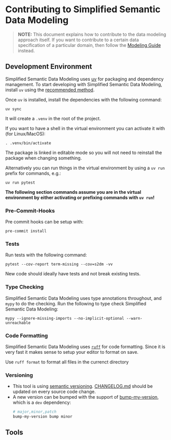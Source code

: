 # Contributing to Simplified Semantic Data Modeling
> **NOTE:** This document explains how to contribute to the data modeling approach itself.
If you want to contribute to a certain data specification of a particular domain, then follow the [Modeling Guide](MODELING_GUIDE.md) instead.


## Development Environment

Simplified Semantic Data Modeling uses [uv](https://docs.astral.sh/uv/) for packaging and
dependency management. To start developing with Simplified Semantic Data Modeling, install `uv`
using the [recommended method](https://docs.astral.sh/uv/#getting-started).

Once `uv` is installed, install the dependencies with the following command:

```
uv sync
```

It will create a `.venv` in the root of the project.

If you want to have a shell in the virtual environment you can activate it with (for Linux/MacOS):

```
. .venv/bin/activate
```

The package is linked in editable mode so you will not need to reinstall the package when changing something.

Alternatively you can run things in the virtual environment by using a `uv run` prefix for commands, e.g.:

```
uv run pytest
```

**The following section commands assume you are in the virtual environment by either activating or prefixing commands with `uv run`!**

### Pre-Commit-Hooks

Pre commit hooks can be setup with:

```
pre-commit install
```

### Tests

Run tests with the following command:

```
pytest --cov-report term-missing --cov=s2dm -vv
```

New code should ideally have tests and not break existing tests.

### Type Checking

Simplified Semantic Data Modeling uses type annotations throughout, and `mypy` to do the checking. Run the following to type check Simplified Semantic Data Modeling:

```
mypy --ignore-missing-imports --no-implicit-optional --warn-unreachable
```

### Code Formatting

Simplified Semantic Data Modeling uses [`ruff`](https://docs.astral.sh/ruff/) for code formatting.
Since it is very fast it makes sense to setup your editor to format on save.

Use `ruff format` to format all files in the currenct directory

### Versioning

- This tool is using [semantic versioning](https://semver.org/spec/v2.0.0.html). [CHANGELOG.md](./CHANGELOG.md) should be updated on every source code change.
- A new version can be bumped with the support of [bump-my-version](https://github.com/callowayproject/bump-my-version), which is a `dev` dependency:
  ```bash
  # major,minor,patch
  bump-my-version bump minor
  ```

## Tools
